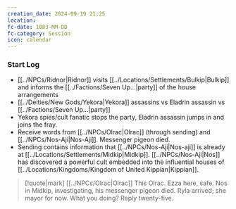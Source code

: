 ```yaml
---
creation_date: 2024-09-19 21:25
location: 
fc-date: 1083-MM-DD
fc-category: Session
icon: calendar
---
```

### Start Log
- [[../NPCs/Ridnor|Ridnor]] visits [[../Locations/Settlements/Bulkip|Bulkip]] and informs the [[../Factions/Seven Up...|party]] of the house arrangements
- [[../Deities/New Gods/Yekora|Yekora]] assassins vs Eladrin assassin vs [[../Factions/Seven Up...|party]]
- Yekora spies/cult fanatic stops the party, Eladrin assassin jumps in and joins the fray.
- Receive words from [[../NPCs/Olrac|Olrac]] (through sending) and [[../NPCs/Nos-Aji|Nos-Aji]]. Messenger pigeon died.
- Sending contains information that [[../NPCs/Nos-Aji|Nos-aji]] is already at [[../Locations/Settlements/Midkip|Midkip]]. [[../NPCs/Nos-Aji|Nos]] has discovered a powerful cult embedded into the influential houses of [[../Locations/Kingdoms/Kingdom of United Kippian|Kippian]].
>[!quote|mark]  [[../NPCs/Olrac|Olrac]]
> This Olrac. Ezza here, safe. Nos in Midkip, investigating, his messenger pigeon died. Ryla arrived; she mayor for now. What you doing? Reply twenty-five.

